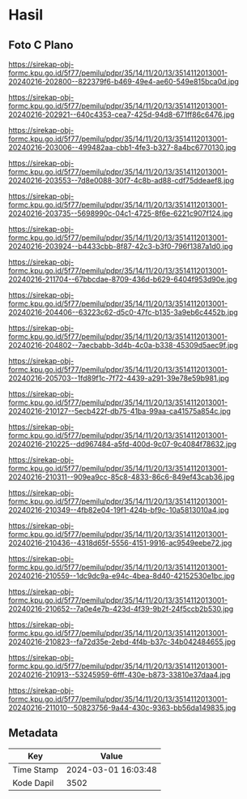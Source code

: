 # Hasil

## Foto C Plano

https://sirekap-obj-formc.kpu.go.id/5f77/pemilu/pdpr/35/14/11/20/13/3514112013001-20240216-202800--822379f6-b469-49e4-ae60-549e815bca0d.jpg

https://sirekap-obj-formc.kpu.go.id/5f77/pemilu/pdpr/35/14/11/20/13/3514112013001-20240216-202921--640c4353-cea7-425d-94d8-671ff86c6476.jpg

https://sirekap-obj-formc.kpu.go.id/5f77/pemilu/pdpr/35/14/11/20/13/3514112013001-20240216-203006--499482aa-cbb1-4fe3-b327-8a4bc6770130.jpg

https://sirekap-obj-formc.kpu.go.id/5f77/pemilu/pdpr/35/14/11/20/13/3514112013001-20240216-203553--7d8e0088-30f7-4c8b-ad88-cdf75ddeaef8.jpg

https://sirekap-obj-formc.kpu.go.id/5f77/pemilu/pdpr/35/14/11/20/13/3514112013001-20240216-203735--5698990c-04c1-4725-8f6e-6221c907f124.jpg

https://sirekap-obj-formc.kpu.go.id/5f77/pemilu/pdpr/35/14/11/20/13/3514112013001-20240216-203924--b4433cbb-8f87-42c3-b3f0-796f1387a1d0.jpg

https://sirekap-obj-formc.kpu.go.id/5f77/pemilu/pdpr/35/14/11/20/13/3514112013001-20240216-211704--67bbcdae-8709-436d-b629-6404f953d90e.jpg

https://sirekap-obj-formc.kpu.go.id/5f77/pemilu/pdpr/35/14/11/20/13/3514112013001-20240216-204406--63223c62-d5c0-47fc-b135-3a9eb6c4452b.jpg

https://sirekap-obj-formc.kpu.go.id/5f77/pemilu/pdpr/35/14/11/20/13/3514112013001-20240216-204802--7aecbabb-3d4b-4c0a-b338-45309d5aec9f.jpg

https://sirekap-obj-formc.kpu.go.id/5f77/pemilu/pdpr/35/14/11/20/13/3514112013001-20240216-205703--1fd89f1c-7f72-4439-a291-39e78e59b981.jpg

https://sirekap-obj-formc.kpu.go.id/5f77/pemilu/pdpr/35/14/11/20/13/3514112013001-20240216-210127--5ecb422f-db75-41ba-99aa-ca41575a854c.jpg

https://sirekap-obj-formc.kpu.go.id/5f77/pemilu/pdpr/35/14/11/20/13/3514112013001-20240216-210225--dd967484-a5fd-400d-9c07-9c4084f78632.jpg

https://sirekap-obj-formc.kpu.go.id/5f77/pemilu/pdpr/35/14/11/20/13/3514112013001-20240216-210311--909ea9cc-85c8-4833-86c6-849ef43cab36.jpg

https://sirekap-obj-formc.kpu.go.id/5f77/pemilu/pdpr/35/14/11/20/13/3514112013001-20240216-210349--4fb82e04-19f1-424b-bf9c-10a5813010a4.jpg

https://sirekap-obj-formc.kpu.go.id/5f77/pemilu/pdpr/35/14/11/20/13/3514112013001-20240216-210436--4318d65f-5556-4151-9916-ac9549eebe72.jpg

https://sirekap-obj-formc.kpu.go.id/5f77/pemilu/pdpr/35/14/11/20/13/3514112013001-20240216-210559--1dc9dc9a-e94c-4bea-8d40-42152530e1bc.jpg

https://sirekap-obj-formc.kpu.go.id/5f77/pemilu/pdpr/35/14/11/20/13/3514112013001-20240216-210652--7a0e4e7b-423d-4f39-9b2f-24f5ccb2b530.jpg

https://sirekap-obj-formc.kpu.go.id/5f77/pemilu/pdpr/35/14/11/20/13/3514112013001-20240216-210823--fa72d35e-2ebd-4f4b-b37c-34b042484655.jpg

https://sirekap-obj-formc.kpu.go.id/5f77/pemilu/pdpr/35/14/11/20/13/3514112013001-20240216-210913--53245959-6fff-430e-b873-33810e37daa4.jpg

https://sirekap-obj-formc.kpu.go.id/5f77/pemilu/pdpr/35/14/11/20/13/3514112013001-20240216-211010--50823756-9a44-430c-9363-bb56da149835.jpg


## Metadata

| Key        | Value               |
| ---------- | ------------------- |
| Time Stamp | 2024-03-01 16:03:48 |
| Kode Dapil | 3502                |



